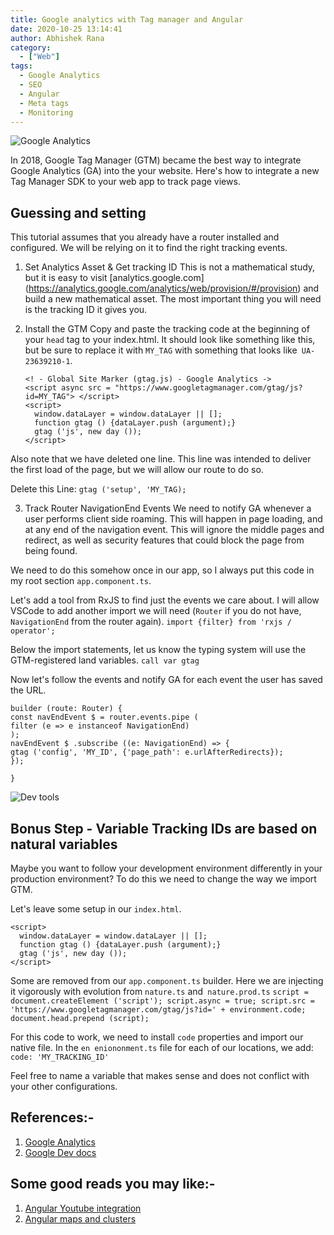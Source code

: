 ```yaml
---
title: Google analytics with Tag manager and Angular
date: 2020-10-25 13:14:41
author: Abhishek Rana
category:
  - ["Web"]
tags:
  - Google Analytics
  - SEO
  - Angular
  - Meta tags
  - Monitoring
---
```


![Google Analytics](/blog/Web/angular-analytics/banner.png)

In 2018, Google Tag Manager (GTM) became the best way to integrate Google Analytics (GA) into the your website. Here's how to integrate a new Tag Manager SDK to your web app to track page views.

## Guessing and setting

This tutorial assumes that you already have a router installed and configured. We will be relying on it to find the right tracking events.

1. Set Analytics Asset & Get tracking ID
   This is not a mathematical study, but it is easy to visit [analytics.google.com] (https://analytics.google.com/analytics/web/provision/#/provision) and build a new mathematical asset. The most important thing you will need is the tracking ID it gives you.

2. Install the GTM
   Copy and paste the tracking code at the beginning of your `head` tag to your index.html. It should look like something like this, but be sure to replace it with `MY_TAG` with something that looks like` UA-23639210-1`.
   ```
   <! - Global Site Marker (gtag.js) - Google Analytics ->
   <script async src = "https://www.googletagmanager.com/gtag/js?id=MY_TAG"> </script>
   <script>
     window.dataLayer = window.dataLayer || [];
     function gtag () {dataLayer.push (argument);}
     gtag ('js', new day ());
   </script>
   ```

Also note that we have deleted one line. This line was intended to deliver the first load of the page, but we will allow our route to do so.

Delete this Line:
`gtag ('setup', 'MY_TAG);`

3. Track Router NavigationEnd Events
   We need to notify GA whenever a user performs client side roaming. This will happen in page loading, and at any end of the navigation event. This will ignore the middle pages and redirect, as well as security features that could block the page from being found.

We need to do this somehow once in our app, so I always put this code in my root section `app.component.ts`.

Let's add a tool from RxJS to find just the events we care about. I will allow VSCode to add another import we will need (`Router` if you do not have,` NavigationEnd` from the router again).
`import {filter} from 'rxjs / operator';`

Below the import statements, let us know the typing system will use the GTM-registered land variables.
`call var gtag`

Now let's follow the events and notify GA for each event the user has saved the URL.

```
builder (route: Router) {
const navEndEvent $ = router.events.pipe (
filter (e => e instanceof NavigationEnd)
);
navEndEvent $ .subscribe ((e: NavigationEnd) => {
gtag ('config', 'MY_ID', {'page_path': e.urlAfterRedirects});
});

}
```

![Dev tools](/blog/Web/angular-analytics/image_1.png)

## Bonus Step - Variable Tracking IDs are based on natural variables

Maybe you want to follow your development environment differently in your production environment? To do this we need to change the way we import GTM.

Let's leave some setup in our `index.html`.

```
<script>
  window.dataLayer = window.dataLayer || [];
  function gtag () {dataLayer.push (argument);}
  gtag ('js', new day ());
</script>
```

Some are removed from our `app.component.ts` builder. Here we are injecting it vigorously with evolution from `nature.ts` and` nature.prod.ts`
`script = document.createElement ('script'); script.async = true; script.src = 'https://www.googletagmanager.com/gtag/js?id=' + environment.code; document.head.prepend (script);`

For this code to work, we need to install `code` properties and import our native file. In the `en eniononment.ts` file for each of our locations, we add:
`code: 'MY_TRACKING_ID'`

Feel free to name a variable that makes sense and does not conflict with your other configurations.

## References:-

1. [Google Analytics](https://analytics.google.com/analytics/web/provision/?hl=en#/provision)
2. [Google Dev docs](https://developers.google.com/analytics)

## Some good reads you may like:-

1. [Angular Youtube integration](https://nayan.co/blog/Web/angular-youtube/)
2. [Angular maps and clusters](https://nayan.co/blog/Web/angular-maps/)
